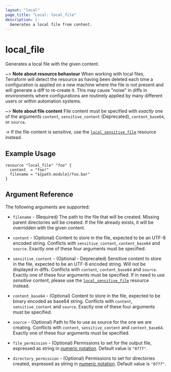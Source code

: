 ```yaml
---
layout: "local"
page_title: "Local: local_file"
description: |-
  Generates a local file from content.
---
```


# local_file

Generates a local file with the given content.

~> **Note about resource behaviour**
When working with local files, Terraform will detect the resource
as having been deleted each time a configuration is applied on a new machine
where the file is not present and will generate a diff to re-create it. This
may cause "noise" in diffs in environments where configurations are routinely
applied by many different users or within automation systems.

~> **Note about file content**
File content must be specified with _exactly_ one of the arguments `content`, 
`sensitive_content` (Deprecated), `content_base64`, or `source`.

-> If the file content is sensitive, use the
[`local_sensitive_file`](./sensitive_file.html) resource instead.

## Example Usage

```hcl
resource "local_file" "foo" {
  content  = "foo!"
  filename = "${path.module}/foo.bar"
}
```

## Argument Reference

The following arguments are supported:

* `filename` - (Required) The path to the file that will be created.
  Missing parent directories will be created.
  If the file already exists, it will be overridden with the given content.

* `content` - (Optional) Content to store in the file, expected to be an UTF-8 encoded string.
  Conflicts with `sensitive_content`, `content_base64` and `source`. 
  Exactly one of these four arguments must be specified.

* `sensitive_content` - (Optional - Deprecated) Sensitive content to store in the file, expected to be an UTF-8 encoded string.
  Will not be displayed in diffs.
  Conflicts with `content`, `content_base64` and `source`.
  Exactly one of these four arguments must be specified.
  If in need to use _sensitive_ content, please use the [`local_sensitive_file`](./sensitive_file.html)
  resource instead.

* `content_base64` - (Optional) Content to store in the file, expected to be binary encoded as base64 string.
  Conflicts with `content`, `sensitive_content` and `source`.
  Exactly one of these four arguments must be specified.

* `source` - (Optional) Path to file to use as source for the one we are creating.
  Conflicts with `content`, `sensitive_content` and `content_base64`.
  Exactly one of these four arguments must be specified.

* `file_permission` - (Optional) Permissions to set for the output file, expressed as string in
  [numeric notation](https://en.wikipedia.org/wiki/File-system_permissions#Numeric_notation).
  Default value is `"0777"`.

* `directory_permission` - (Optional) Permissions to set for directories created, expressed as string in
  [numeric notation](https://en.wikipedia.org/wiki/File-system_permissions#Numeric_notation).
  Default value is `"0777"`.
